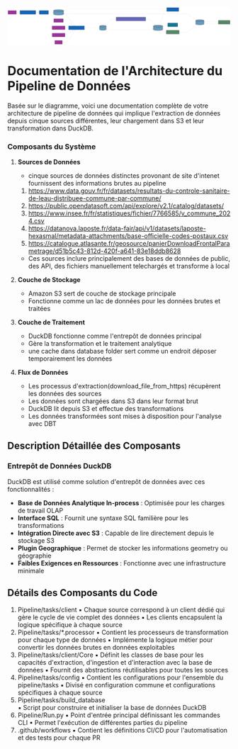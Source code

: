 ![Data Architecture Diagram](./diagrams/data-architecture.svg)

# Documentation de l'Architecture du Pipeline de Données

Basée sur le diagramme, voici une documentation complète de votre architecture de pipeline de données qui implique l'extraction de données depuis cinque sources différentes, leur chargement dans S3 et leur transformation dans DuckDB.

### Composants du Système

1. **Sources de Données**

   - cinque sources de données distinctes provonant de site d'intenet fournissent des informations brutes au pipeline

   1. https://www.data.gouv.fr/fr/datasets/resultats-du-controle-sanitaire-de-leau-distribuee-commune-par-commune/
   2. https://public.opendatasoft.com/api/explore/v2.1/catalog/datasets/
   3. https://www.insee.fr/fr/statistiques/fichier/7766585/v_commune_2024.csv
   4. https://datanova.laposte.fr/data-fair/api/v1/datasets/laposte-hexasmal/metadata-attachments/base-officielle-codes-postaux.csv
   5. https://catalogue.atlasante.fr/geosource/panierDownloadFrontalParametrage/d51b5c43-812d-420f-a641-83e18ddb8628

   - Ces sources inclure principalement des bases de données de public, des API, des fichiers manuellement telechargés et transforme à local

2. **Couche de Stockage**

   - Amazon S3 sert de couche de stockage principale
   - Fonctionne comme un lac de données pour les données brutes et traitées

3. **Couche de Traitement**

   - DuckDB fonctionne comme l'entrepôt de données principal
   - Gère la transformation et le traitement analytique
   - une cache dans database folder sert comme un endroit déposer temporairement les données

4. **Flux de Données**
   - Les processus d'extraction(download_file_from_https) récupèrent les données des sources
   - Les données sont chargées dans S3 dans leur format brut
   - DuckDB lit depuis S3 et effectue des transformations
   - Les données transformées sont mises à disposition pour l'analyse avec DBT

## Description Détaillée des Composants

### Entrepôt de Données DuckDB

DuckDB est utilisé comme solution d'entrepôt de données avec ces fonctionnalités :

- **Base de Données Analytique In-process** : Optimisée pour les charges de travail OLAP
- **Interface SQL** : Fournit une syntaxe SQL familière pour les transformations
- **Intégration Directe avec S3** : Capable de lire directement depuis le stockage S3
- **Plugin Geographique** : Permet de stocker les informations geometry ou géographie
- **Faibles Exigences en Ressources** : Fonctionne avec une infrastructure minimale

## Détails des Composants du Code

1. Pipeline/tasks/client
   ▪ Chaque source correspond à un client dédié qui gère le cycle de vie complet des données
   ▪ Les clients encapsulent la logique spécifique à chaque source
2. Pipeline/tasks/\*.processor
   ▪ Contient les processeurs de transformation pour chaque type de données
   ▪ Implémente la logique métier pour convertir les données brutes en données exploitables
3. Pipeline/tasks/client/Core
   ▪ Définit les classes de base pour les capacités d'extraction, d'ingestion et d'interaction avec la base de données
   ▪ Fournit des abstractions réutilisables pour toutes les sources
4. Pipeline/tasks/config
   ▪ Contient les configurations pour l'ensemble du pipeline/tasks
   ▪ Divisé en configuration commune et configurations spécifiques à chaque source
5. Pipeline/tasks/build_database  
   ▪ Script pour construire et initialiser la base de données DuckDB
6. Pipeline/Run.py
   ▪ Point d'entrée principal définissant les commandes CLI
   ▪ Permet l'exécution de différentes parties du pipeline
7. .github/workflows
   ▪ Contient les définitions CI/CD pour l'automatisation et des tests pour chaque PR
